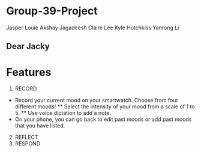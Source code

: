# Group-39-Project
Jasper Louie
Akshay Jagadeesh
Claire Lee
Kyle Hotchkiss
Yanrong Li

## Dear Jacky

# Features
1. RECORD 
* Record your current mood on your smartwatch. Choose from four different moods!
** Select the intensity of your mood from a scale of 1 to 5.
** Use voice dictation to add a note.
* On your phone, you can go back to edit past moods or add past moods that you have listed.
2. REFLECT
3. RESPOND
